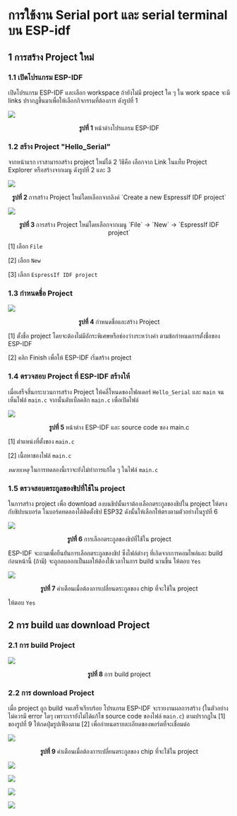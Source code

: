 # การใข้งาน Serial port และ serial terminal บน ESP-idf
## 1 การสร้าง Project ใหม่

### 1.1 เปิดโปรแกรม ESP-IDF 

เปิดโปรแกรม ESP-IDF และเลือก workspace ถ้ายังไม่มี project ใด ๆ ใน work space จะมี links ปรากฏขึ้นมาเพื่อให้เลือกกิจกรรมที่ต้องการ ดังรูปที่ 1

![](./Pictures/Picture-01.png)

<p align= "center">
<B> รูปที่ 1 </B>  หน้าต่างโปรแกรม ESP-IDF
</p>

### 1.2 สร้าง Project "Hello_Serial"

จากหน้าแรก เราสามารถสร้าง project ใหม่ได้ 2 วิธีคือ เลือกจาก Link ในแท็บ Project Explorer หรือสร้างจากเมนู ดังรูปที่ 2 และ 3

![](./Pictures/Picture-02.png)

<p align= "center">
<B> รูปที่ 2 </B> การสร้าง Project ใหม่โดยเลือกจากลิงค์ `Create a new EspressIf IDF project`
</p>


![](./Pictures/Picture-03.png)

<p align= "center">
<B> รูปที่ 3 </B>  การสร้าง Project ใหม่โดยเลือกจากเมนู `File`  -> `New`  -> `EspressIf IDF project`
</p>

[1] เลือก `File`

[2] เลือก `New`

[3] เลือก `EspressIf IDF project`

### 1.3 กำหนดชื่อ Project

![](./Pictures/Picture-04.png)

<p align= "center">
<B> รูปที่ 4 </B>  กำหนดชื่อและสร้าง Project 
</p>

[1] ตั้งชื่อ project โดยจะต้องไม่มีอักระพิเศษหรือช่องว่างระหว่างคำ ตามข้อกำหนดการตั้งชื่อของ ESP-IDF

[2] คลิก Finish เพื่อให้ ESP-IDF เริ่มสร้าง project


### 1.4 ตรวจสอบ  Project ที่ ESP-IDF สร้างให้
เมื่อเสร็จสิ้นกระบวนการสร้าง  Project ให้คลี่โหนดของโฟลเดอร์ `Hello_Serial` และ `main` จนเห็นไฟล์ `main.c` จากนั้นดับเบิ้ลคลิก `main.c` เพื่อเปิดไฟล์ 

![](./Pictures/Picture-05.png)

<p align= "center">
<B> รูปที่ 5 </B>  หน้าต่าง ESP-IDF และ source code ของ main.c 
</p>

[1] ตำแหน่งที่ตั้งของ  `main.c`

[2] เนื้อหาของไฟล์  `main.c`

_หมายเหตุ_ ในการทดลองนี้เราจะยังไม่ทำการแก้ได ๆ ในไฟล์ `main.c`


### 1.5 ตรวจสอบตระกูลของชิปที่ใช้ใน project

ในการสร้าง project เพื่อ download ลงบนชิปนั้นเราต้องเลือกตระกูลของชิปใน project ให้ตรงกับชิปบนบอร์ด ในบอร์ดทดลองได้ติดตั้งชิป ESP32 ดังนั้นให้เลือกให้ตรงตามตัวอย่างในรูปที่ 6 

![](./Pictures/Picture-06.png)

<p align= "center">
<B> รูปที่ 6 </B>  การเลือกตระกูลของชิปที่ใช้ใน project
</p>

ESP-IDF จะถามเพื่อยืนยันการเลือกตระกูลของชิป ซึ่งไฟล์ต่างๆ ที่เกิดจากการคอมไพล์และ build ก่อนหน้านี้ (ถ้ามี) จะถูกลบออกเป็นผลให้ต้องใช้เวลาในการ build นานขึ้น ให้ตอบ `Yes`

![](./Pictures/Picture-07.png)



<p align= "center">
<B> รูปที่ 7 </B>  คำเตือนเมื่อต้องการเปลี่ยนตระกูลของ chip ที่จะใช้ใน project
</p>

ให้ตอบ `Yes`

## 2 การ build และ download Project 

### 2.1 การ build Project


![](./Pictures/Picture-08.png)
<p align= "center">
<B> รูปที่ 8 </B> การ build project
</p>

### 2.2 การ download Project
เมื่อ project ถูก build จนเสร็จเรียบร้อย โปรแกรม ESP-IDF จะรายงานผลการสร้าง (ในตัวอย่างไม่ควรมี error ใดๆ เพราะเรายังไม่ได้แก้ไข source code ของไฟล์ `main.c`) ตามปรากฏใน [1] ของรูปที่ 9 ให้กดปุ่มรูปเฟืองตาม [2] เพื่อกำหนดรายละเอียดของพอร์ตที่จะเชื่อมต่อ

![](./Pictures/Picture-09.png)

<p align= "center">
<B> รูปที่ 9 </B>  คำเตือนเมื่อต้องการเปลี่ยนตระกูลของ chip ที่จะใช้ใน project
</p>

![](./Pictures/Picture-10.png)

![](./Pictures/Picture-11.png)

![](./Pictures/Picture-12.png)

![](./Pictures/Picture-13.png)
